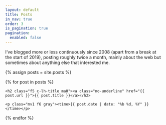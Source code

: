 ```yaml
---
layout: default
title: Posts
in_nav: true
order: 3
is_pagination: true
pagination:
  enabled: false
---
```


<p class="f4 mt4-ns">I’ve blogged more or less continuously since 2008 (apart from a break at the start of 2019), posting roughly twice a month, mainly about the web but sometimes about anything else that interested me.</p>

{% assign posts = site.posts %}

{% for post in posts %}

<div class="mb4 c-linky-visited">

    <h2 class="f5 c-lh-title ma0"><a class="no-underline" href="{{ post.url }}">{{ post.title }}</a></h2>

    <p class="mv1 f6 gray"><time>{{ post.date | date: "%b %d, %Y" }}</time></p>

</div>

{% endfor %}

<!-- {% if paginator.total_pages > 1 %}

    <footer class="measure-wide center pt2 c-sans-serif">

        <div class="cf mb3">

          {% if paginator.previous_page %}

              <div class="fl">

                <a class="b dark-blue hover-dark-red" href="{{ paginator.previous_page_path | prepend: site.baseurl }}">&larr; Newer posts</a>

              </div>

          {% endif %}

          {% if paginator.next_page %}

              <div class="fr tr">

                <a class="b dark-blue hover-dark-red" href="{{ paginator.next_page_path | prepend: site.baseurl }}">Older posts &rarr;</a>

              </div>

          {% endif %}

        </div>

      {% if paginator.page_trail %}

          <ul class="list mb0 mh0 mt3 pa0 flex flex-wrap justify-start c-sans-serif">

          {% for trail in paginator.page_trail %}

            {% capture destination %}
            {{ trail.path | replace: '.html', '' }}
            {% endcapture %}

            {% capture current %}
            {{ page.url | replace: '.html', '' }}
            {% endcapture %}

            <li class="w-20 w-10-ns ph1 mb1">

                <a href="{{ trail.path | prepend: site.baseurl }}" class="f6 db tc ph3 pv2 bg-light-gray dark-blue hover-bg-dark-blue hover-white{% if current == destination %} bb bw2 b--dark-gray{% endif %}">{{ trail.num }}</a>

            </li>

          {% endfor %}

          </ul>

      {% endif %}

    </footer>

{% endif %} -->
